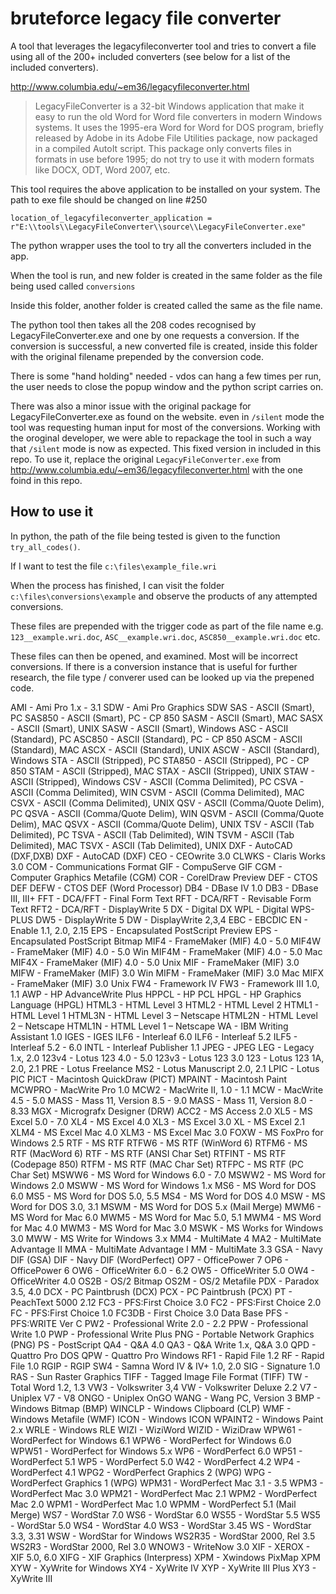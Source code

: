 # bruteforce legacy file converter

A tool that leverages the legacyfileconverter tool and tries to convert a file using all of the 200+ included converters (see below for a list of the included converters).

http://www.columbia.edu/~em36/legacyfileconverter.html 

> LegacyFileConverter is a 32-bit Windows application that make it easy to run the old Word for Word file converters in modern Windows systems. It uses the 1995-era Word for Word for DOS program, briefly released by Adobe in its Adobe File Utilities package, now packaged in a compiled AutoIt script. This package only converts files in formats in use before 1995; do not try to use it with modern formats like DOCX, ODT, Word 2007, etc.

This tool requires the above application to be installed on your system. The path to exe file should be changed on line #250

`location_of_legacyfileconverter_application = r"E:\\tools\\LegacyFileConverter\\source\\LegacyFileConverter.exe"`

The python wrapper uses the tool to try all the converters included in the app. 

When the tool is run, and new folder is created in the same folder as the file being used called `conversions`

Inside this folder, another folder is created called the same as the file name. 

The python tool then takes all the 208 codes recognised by LegacyFileConverter.exe and one by one requests a conversion. If the conversion is successful, a new converted file is created, inside this folder with the original filename prepended by the conversion code. 

There is some "hand holding" needed - vdos can hang a few times per run, the user needs to close the popup window and the python script carries on. 

There was also a minor issue with the original package for LegacyFileConverter.exe as found on the website. even in `/silent` mode the tool was requesting human input for most of the conversions. Working with the oroginal developer, we were able to repackage the tool in such a way that  `/silent` mode is now as expected. This fixed version in included in this repo. To use it, replace the original `LegacyFileConverter.exe` from   http://www.columbia.edu/~em36/legacyfileconverter.html  with the one foind in this repo. 

## How to use it

In python, the path of the file being tested is given to the function `try_all_codes()`.   

If I want to test the file `c:\files\example_file.wri`

When the process has finished, I can visit the folder  `c:\files\conversions\example` and observe the products of any attempted conversions.  

These files are prepended with the trigger code as part of the file name e.g. `123__example.wri.doc`, `ASC__example.wri.doc`, `ASC850__example.wri.doc` etc.

These files can then be opened, and examined. Most will be incorrect conversions. If there is a conversion instance that is useful for further research, the file type / converer used can be looked up via the prepened code. 

AMI - Ami Pro 1.x - 3.1
SDW - Ami Pro Graphics SDW
SAS - ASCII (Smart), PC
SAS850 - ASCII (Smart), PC - CP 850
SASM - ASCII (Smart), MAC
SASX - ASCII (Smart), UNIX
SASW - ASCII (Smart), Windows
ASC - ASCII (Standard), PC
ASC850 - ASCII (Standard), PC - CP 850
ASCM - ASCII (Standard), MAC
ASCX - ASCII (Standard), UNIX
ASCW - ASCII (Standard), Windows
STA - ASCII (Stripped), PC
STA850 - ASCII (Stripped), PC - CP 850
STAM - ASCII (Stripped), MAC
STAX - ASCII (Stripped), UNIX
STAW - ASCII (Stripped), Windows
CSV - ASCII (Comma Delimited), PC
CSVA - ASCII (Comma Delimited), WIN
CSVM - ASCII (Comma Delimited), MAC
CSVX - ASCII (Comma Delimited), UNIX
QSV - ASCII (Comma/Quote Delim), PC
QSVA - ASCII (Comma/Quote Delim), WIN
QSVM - ASCII (Comma/Quote Delim), MAC
QSVX - ASCII (Comma/Quote Delim), UNIX
TSV - ASCII (Tab Delimited), PC
TSVA - ASCII (Tab Delimited), WIN
TSVM - ASCII (Tab Delimited), MAC
TSVX - ASCII (Tab Delimited), UNIX
DXF - AutoCAD (DXF,DXB)
DXF - AutoCAD (DXF)
CEO - CEOwrite 3.0
CLWKS - Claris Works 3.0
COM - Communications Format
GIF - CompuServe GIF
CGM - Computer Graphics Metafile (CGM)
COR - CorelDraw Preview
DEF - CTOS DEF
DEFW - CTOS DEF (Word Processor)
DB4 - DBase IV 1.0
DB3 - DBase III, III+
FFT - DCA/FFT - Final Form Text
RFT - DCA/RFT - Revisable Form Text
RFT2 - DCA/RFT - DisplayWrite 5
DX - Digital DX
WPL - Digital WPS-PLUS
DW5 - DisplayWrite 5
DW - DisplayWrite 2,3,4
EBC - EBCDIC
EN - Enable 1.1, 2.0, 2.15
EPS - Encapsulated PostScript Preview
EPS - Encapsulated PostScript Bitmap
MIF4 - FrameMaker (MIF) 4.0 - 5.0
MIF4W - FrameMaker (MIF) 4.0 - 5.0 Win
MIF4M - FrameMaker (MIF) 4.0 - 5.0 Mac
MIF4X - FrameMaker (MIF) 4.0 - 5.0 Unix
MIF - FrameMaker (MIF) 3.0
MIFW - FrameMaker (MIF) 3.0 Win
MIFM - FrameMaker (MIF) 3.0 Mac
MIFX - FrameMaker (MIF) 3.0 Unix
FW4 - Framework IV
FW3 - Framework III 1.0, 1.1
AWP - HP AdvanceWrite Plus
HPPCL - HP PCL
HPGL - HP Graphics Language (HPGL)
HTML3 - HTML Level 3
HTML2 - HTML Level 2
HTML1 - HTML Level 1
HTML3N - HTML Level 3 – Netscape
HTML2N - HTML Level 2 – Netscape
HTML1N - HTML Level 1 – Netscape
WA - IBM Writing Assistant 1.0
IGES - IGES
ILF6 - Interleaf 6.0
ILF6 - Interleaf 5.2
ILF5 - Interleaf 5.2 - 6.0
INTL - Interleaf Publisher 1.1
JPEG - JPEG
LEG - Legacy 1.x, 2.0
123v4 - Lotus 123 4.0 - 5.0
123v3 - Lotus 123 3.0
123 - Lotus 123 1A, 2.0, 2.1
PRE - Lotus Freelance
MS2 - Lotus Manuscript 2.0, 2.1
LPIC - Lotus PIC
PICT - Macintosh QuickDraw (PICT)
MPAINT - Macintosh Paint
MCWPRO - MacWrite Pro 1.0
MCW2 - MacWrite II, 1.0 - 1.1
MCW - MacWrite 4.5 - 5.0
MASS - Mass 11, Version 8.5 - 9.0
MASS - Mass 11, Version 8.0 - 8.33
MGX - Micrografx Designer (DRW)
ACC2 - MS Access 2.0
XL5 - MS Excel 5.0 - 7.0
XL4 - MS Excel 4.0
XL3 - MS Excel 3.0
XL - MS Excel 2.1
XLM4 - MS Excel Mac 4.0
XLM3 - MS Excel Mac 3.0
FOXW - MS FoxPro for Windows 2.5
RTF - MS RTF
RTFW6 - MS RTF (WinWord 6)
RTFM6 - MS RTF (MacWord 6)
RTF - MS RTF (ANSI Char Set)
RTFINT - MS RTF (Codepage 850)
RTFM - MS RTF (MAC Char Set)
RTFPC - MS RTF (PC Char Set)
MSWW6 - MS Word for Windows 6.0 - 7.0
MSWW2 - MS Word for Windows 2.0
MSWW - MS Word for Windows 1.x
MS6 - MS Word for DOS 6.0
MS5 - MS Word for DOS 5.0, 5.5
MS4 - MS Word for DOS 4.0
MSW - MS Word for DOS 3.0, 3.1
MSWM - MS Word for DOS 5.x (Mail Merge)
MWM6 - MS Word for Mac 6.0
MWM5 - MS Word for Mac 5.0, 5.1
MWM4 - MS Word for Mac 4.0
MWM3 - MS Word for Mac 3.0
MSWK - MS Works for Windows 3.0
MWW - MS Write for Windows 3.x
MM4 - MultiMate 4
MA2 - MultiMate Advantage II
MMA - MultiMate Advantage I
MM - MultiMate 3.3
GSA - Navy DIF (GSA)
DIF - Navy DIF (WordPerfect)
OP7 - OfficePower 7
OP6 - OfficePower 6
OW6 - OfficeWriter 6.0 - 6.2
OW5 - OfficeWriter 5.0
OW4 - OfficeWriter 4.0
OS2B - OS/2 Bitmap
OS2M - OS/2 Metafile
PDX - Paradox 3.5, 4.0
DCX - PC Paintbrush (DCX)
PCX - PC Paintbrush (PCX)
PT - PeachText 5000 2.12
FC3 - PFS:First Choice 3.0
FC2 - PFS:First Choice 2.0
FC - PFS:First Choice 1.0
FC3DB - First Choice 3.0 Data Base
PFS - PFS:WRITE Ver C
PW2 - Professional Write 2.0 - 2.2
PPW - Professional Write 1.0
PWP - Professional Write Plus
PNG - Portable Network Graphics (PNG)
PS - PostScript
QA4 - Q&A 4.0
QA3 - Q&A Write 1.x, Q&A 3.0
QPD - Quattro Pro DOS
QPW - Quattro Pro Windows
RF1 - Rapid File 1.2
RF - Rapid File 1.0
RGIP - RGIP
SW4 - Samna Word IV & IV+ 1.0, 2.0
SIG - Signature 1.0
RAS - Sun Raster Graphics
TIFF - Tagged Image File Format (TIFF)
TW - Total Word 1.2, 1.3
VW3 - Volkswriter 3,4
VW - Volkswriter Deluxe 2.2
V7 - Uniplex V7 - V8
ONGO - Uniplex OnGO
WANG - Wang PC, Version 3
BMP - Windows Bitmap (BMP)
WINCLP - Windows Clipboard (CLP)
WMF - Windows Metafile (WMF)
ICON - Windows ICON
WPAINT2 - Windows Paint 2.x
WRLE - Windows RLE
WIZI - WiziWord
WIZID - WiziDraw
WPW61 - WordPerfect for Windows 6.1
WPW6 - WordPerfect for Windows 6.0
WPW51 - WordPerfect for Windows 5.x
WP6 - WordPerfect 6.0
WP51 - WordPerfect 5.1
WP5 - WordPerfect 5.0
W42 - WordPerfect 4.2
WP4 - WordPerfect 4.1
WPG2 - WordPerfect Graphics 2 (WPG)
WPG - WordPerfect Graphics 1 (WPG)
WPM31 - WordPerfect Mac 3.1 - 3.5
WPM3 - WordPerfect Mac 3.0
WPM21 - WordPerfect Mac 2.1
WPM2 - WordPerfect Mac 2.0
WPM1 - WordPerfect Mac 1.0
WPMM - WordPerfect 5.1 (Mail Merge)
WS7 - WordStar 7.0
WS6 - WordStar 6.0
WS55 - WordStar 5.5
WS5 - WordStar 5.0
WS4 - WordStar 4.0
WS3 - WordStar 3.45
WS - WordStar 3.3, 3.31
WSW - WordStar for Windows
WS2R35 - WordStar 2000, Rel 3.5
WS2R3 - WordStar 2000, Rel 3.0
WNOW3 - WriteNow 3.0
XIF - XEROX - XIF 5.0, 6.0
XIFG - XIF Graphics (Interpress)
XPM - Xwindows PixMap XPM
XYW - XyWrite for Windows
XY4 - XyWrite IV
XYP - XyWrite III Plus
XY3 - XyWrite III
